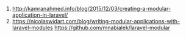 1. http://kamranahmed.info/blog/2015/12/03/creating-a-modular-application-in-laravel/
2. https://nicolaswidart.com/blog/writing-modular-applications-with-laravel-modules
https://github.com/mnabialek/laravel-modular

